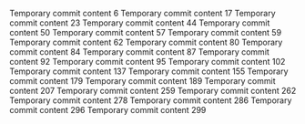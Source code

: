 Temporary commit content 6
Temporary commit content 17
Temporary commit content 23
Temporary commit content 44
Temporary commit content 50
Temporary commit content 57
Temporary commit content 59
Temporary commit content 62
Temporary commit content 80
Temporary commit content 84
Temporary commit content 87
Temporary commit content 92
Temporary commit content 95
Temporary commit content 102
Temporary commit content 137
Temporary commit content 155
Temporary commit content 179
Temporary commit content 189
Temporary commit content 207
Temporary commit content 259
Temporary commit content 262
Temporary commit content 278
Temporary commit content 286
Temporary commit content 296
Temporary commit content 299
